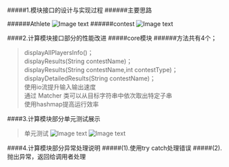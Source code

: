 #####1.模块接口的设计与实现过程
######主要思路


######Athlete
![Image text](https://github.com/cjt11111/collection-java/blob/main/work2/cjt11111/work2/Athlete.png)
######contest
![Image text](https://github.com/cjt11111/collection-java/blob/main/work2/cjt11111/work2/contest.png)

####2.计算模块接口部分的性能改进
#####core模块
######方法共有4个；
>displayAllPlayersInfo()；</br>
> displayResults(String contestName)；</br>
> displayResults(String contestName,int contestType)；</br>
> displayDetailedResults(String contestName)；</br>
>使用io流提升输入输出速度</br>
>通过 Matcher 类可以从目标字符串中依次取出特定子串</br>
> 使用hashmap提高运行效率

####3.计算模块部分单元测试展示
>单元测试
![Image text](https://github.com/cjt11111/collection-java/blob/main/work2/cjt11111/work2/%E5%8D%95%E5%85%83%E6%B5%8B%E8%AF%951.png)
![Image text](https://github.com/cjt11111/collection-java/blob/main/work2/cjt11111/work2/%E5%8D%95%E5%85%83%E6%B5%8B%E8%AF%952.png)


####4.计算模块部分异常处理说明
#####(1).使用try catch处理错误
#####(2).抛出异常，返回给调用者处理
